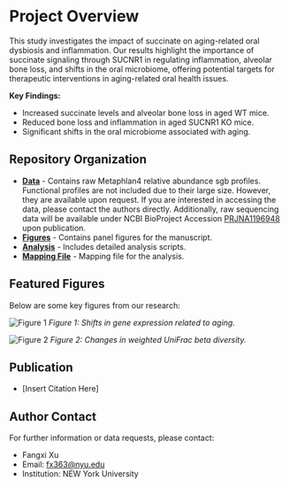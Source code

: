 # Project Overview

This study investigates the impact of succinate on aging-related oral dysbiosis and inflammation. Our results highlight the importance of succinate signaling through SUCNR1 in regulating inflammation, alveolar bone loss, and shifts in the oral microbiome, offering potential targets for therapeutic
interventions in aging-related oral health issues.

**Key Findings:**
- Increased succinate levels and alveolar bone loss in aged WT mice.
- Reduced bone loss and inflammation in aged SUCNR1 KO mice.
- Significant shifts in the oral microbiome associated with aging.

## Repository Organization

- **[Data](/data)** - Contains raw Metaphlan4 relative abundance sgb profiles. Functional profiles are not included due to their large size. However, they are available upon request. If you are interested in accessing the data, please contact the authors directly. Additionally, raw sequencing data will be available under NCBI BioProject Accession [PRJNA1196948](https://www.ncbi.nlm.nih.gov/bioproject/PRJNA1196948) upon publication.
- **[Figures](/figures)** - Contains panel figures for the manuscript.
- **[Analysis](/analysis)** - Includes detailed analysis scripts.
- **[Mapping File](/data)** - Mapping file for the analysis.

## Featured Figures

Below are some key figures from our research:

![Figure 1](/figures/figure1.png)
*Figure 1: Shifts in gene expression related to aging.*

![Figure 2](/figures/figure2.png)
*Figure 2: Changes in weighted UniFrac beta diversity.*

## Publication

- [Insert Citation Here]

## Author Contact

For further information or data requests, please contact:
- Fangxi Xu
- Email: fx363@nyu.edu
- Institution: NEW York University



